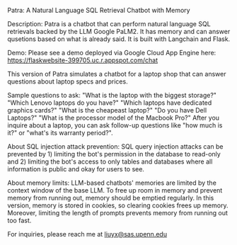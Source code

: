 
Patra: A Natural Language SQL Retrieval Chatbot with Memory

Description:
Patra is a chatbot that can perform natural language SQL retrievals backed by the LLM Google PaLM2. It has memory and can answer qusetions based on what is already said.
It is built with Langchain and Flask. 

Demo:
Please see a demo deployed via Google Cloud App Engine here: https://flaskwebsite-399705.uc.r.appspot.com/chat

This version of Patra simulates a chatbot for a laptop shop that can answer questions about laptop specs and prices.

Sample questions to ask:
"What is the laptop with the biggest storage?"
"Which Lenovo laptops do you have?"
"Which laptops have dedicated graphics cards?"
"What is the cheapeast laptop?"
"Do you have Dell Laptops?"
"What is the processor model of the Macbook Pro?"
After you inquire about a laptop, you can ask follow-up questions like "how much is it?" or "what's its warranty period?".  

About SQL injection attack prevention:
SQL query injection attacks can be prevented by 1) limiting the bot's permission in the database to read-only and 2) limiting the bot's access to only tables and databases where all information is public and okay for users to see. 

About memory limits:
LLM-based chatbots' memories are limited by the context window of the base LLM. To free up room in memory and prevent memory from running out, memory should be emptied regularly. In this version, memory is stored in cookies, so clearing cookies frees up memory. Moreover, limiting the length of prompts prevents memory from running out too fast.  

For inquiries, please reach me at liuyx@sas.upenn.edu

